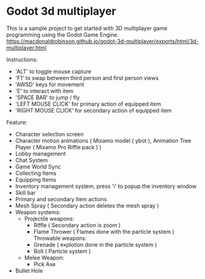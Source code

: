 # Godot 3d multiplayer

This is a sample project to get started with 3D multiplayer game programming using the Godot Game Engine. https://macdonaldrobinson.github.io/godot-3d-multiplayer/exports/html/3d-multiplayer.html

Instructions:
  - 'ALT' to toggle mouse capture
  - 'F1' to swap between third person and first person views
  - 'AWSD' keys for movement
  - 'E' to interact with item
  - 'SPACE BAR' to jump / fly  
  - 'LEFT MOUSE CLICK' for primary action of equipped item
  - 'RIGHT MOUSE CLICK' for secondary action  of equipped item
  

Feature:
  - Character selection screen
  - Character motion animations ( Mixamo model ( ybot ),  Animation Tree Player ( Mixamo Pro Riffle pack ) )
  - Lobby management
  - Chat System
  - Game World Sync  
  - Collecting Items
  - Equipping Items
  - Inventory management system, press 'i' to popup the inventory window
  - Skill bar
  - Primary and secondary Item actions  
  - Mesh Spray ( Secondary action deletes the mesh spray )
  - Weapon systems:
    - Projectile weapons:   
      - Riffle ( Secondary action is zoom )
      - Flame Thrower ( Flames done with the particle system )    
    Throwable weapons:
      - Grenade ( explotion done in the particle system )
      - Bolt ( Particle system )
    - Melee Weapon:
      - Pick Axe   
  - Bullet Hole
